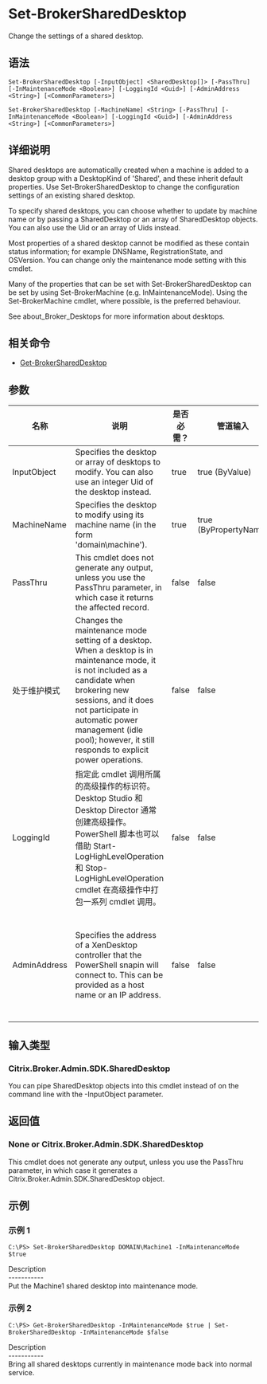 # Set-BrokerSharedDesktop

Change the settings of a shared desktop.

## 语法

    Set-BrokerSharedDesktop [-InputObject] <SharedDesktop[]> [-PassThru] [-InMaintenanceMode <Boolean>] [-LoggingId <Guid>] [-AdminAddress <String>] [<CommonParameters>]
    
    Set-BrokerSharedDesktop [-MachineName] <String> [-PassThru] [-InMaintenanceMode <Boolean>] [-LoggingId <Guid>] [-AdminAddress <String>] [<CommonParameters>]
    

## 详细说明

Shared desktops are automatically created when a machine is added to a desktop group with a DesktopKind of 'Shared', and these inherit default properties. Use Set-BrokerSharedDesktop to change the configuration settings of an existing shared desktop.

To specify shared desktops, you can choose whether to update by machine name or by passing a SharedDesktop or an array of SharedDesktop objects. You can also use the Uid or an array of Uids instead.

Most properties of a shared desktop cannot be modified as these contain status information; for example DNSName, RegistrationState, and OSVersion. You can change only the maintenance mode setting with this cmdlet.

Many of the properties that can be set with Set-BrokerSharedDesktop can be set by using Set-BrokerMachine (e.g. InMaintenanceMode). Using the Set-BrokerMachine cmdlet, where possible, is the preferred behaviour.

See about_Broker_Desktops for more information about desktops.

## 相关命令

- [Get-BrokerSharedDesktop](Get-BrokerSharedDesktop.html)

## 参数

| 名称           | 说明                                                                                                                                                                                                                                                                                       | 是否必需？ | 管道输入                  | 默认值                                                                                    |
| ------------ | ---------------------------------------------------------------------------------------------------------------------------------------------------------------------------------------------------------------------------------------------------------------------------------------- | ----- | --------------------- | -------------------------------------------------------------------------------------- |
| InputObject  | Specifies the desktop or array of desktops to modify. You can also use an integer Uid of the desktop instead.                                                                                                                                                                            | true  | true (ByValue)        |                                                                                        |
| MachineName  | Specifies the desktop to modify using its machine name (in the form 'domain\machine').                                                                                                                                                                                                  | true  | true (ByPropertyName) |                                                                                        |
| PassThru     | This cmdlet does not generate any output, unless you use the PassThru parameter, in which case it returns the affected record.                                                                                                                                                           | false | false                 | False                                                                                  |
| 处于维护模式       | Changes the maintenance mode setting of a desktop. When a desktop is in maintenance mode, it is not included as a candidate when brokering new sessions, and it does not participate in automatic power management (idle pool); however, it still responds to explicit power operations. | false | false                 |                                                                                        |
| LoggingId    | 指定此 cmdlet 调用所属的高级操作的标识符。 Desktop Studio 和 Desktop Director 通常创建高级操作。 PowerShell 脚本也可以借助 Start-LogHighLevelOperation 和 Stop-LogHighLevelOperation cmdlet 在高级操作中打包一系列 cmdlet 调用。                                                                                                          | false | false                 |                                                                                        |
| AdminAddress | Specifies the address of a XenDesktop controller that the PowerShell snapin will connect to. This can be provided as a host name or an IP address.                                                                                                                                       | false | false                 | Localhost. Once a value is provided by any cmdlet, this value will become the default. |

## 输入类型

### Citrix.Broker.Admin.SDK.SharedDesktop

You can pipe SharedDesktop objects into this cmdlet instead of on the command line with the -InputObject parameter.

## 返回值

### None or Citrix.Broker.Admin.SDK.SharedDesktop

This cmdlet does not generate any output, unless you use the PassThru parameter, in which case it generates a Citrix.Broker.Admin.SDK.SharedDesktop object.

## 示例

### 示例 1

    C:\PS> Set-BrokerSharedDesktop DOMAIN\Machine1 -InMaintenanceMode $true
    

Description  
\---\---\-----  
Put the Machine1 shared desktop into maintenance mode.

### 示例 2

    C:\PS> Get-BrokerSharedDesktop -InMaintenanceMode $true | Set-BrokerSharedDesktop -InMaintenanceMode $false
    

Description  
\---\---\-----  
Bring all shared desktops currently in maintenance mode back into normal service.